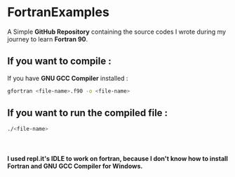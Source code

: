 # FortranExamples
A Simple **GitHub Repository** containing the source codes I wrote during my journey to learn **Fortran 90**. <br>

## If you want to compile : <br>
If you have **GNU GCC Compiler** installed : 

```sh
gfortran <file-name>.f90 -o <file-name>
```

## If you want to run the compiled file : <br>

```sh
./<file-name>
```

<br>

#### I used repl.it's IDLE to work on fortran, because I don't know how to install Fortran and GNU GCC Compiler for Windows.
